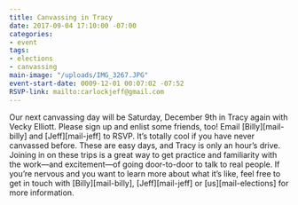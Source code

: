 ```yaml
---
title: Canvassing in Tracy
date: 2017-09-04 17:10:00 -07:00
categories:
- event
tags:
- elections
- canvassing
main-image: "/uploads/IMG_3267.JPG"
event-start-date: 0009-12-01 00:07:02 -07:52
RSVP-link: mailto:carlockjeff@gmail.com
---
```


Our next canvassing day will be Saturday, December 9th in Tracy again with Vecky Elliott. Please sign up and enlist some friends, too! Email [Billy][mail-billy] and [Jeff][mail-jeff] to RSVP. It’s totally cool if you have never canvassed before. These are easy days, and Tracy is only an hour’s drive. Joining in on these trips is a great way to get practice and familiarity with the work—and excitement—of going door-to-door to talk to real people. If you’re nervous and you want to learn more about what it’s like, feel free to get in touch with [Billy][mail-billy],  [Jeff][mail-jeff] or [us][mail-elections] for more information.